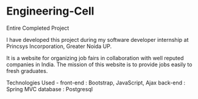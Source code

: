 # Engineering-Cell

Entire Completed Project

I have developed this project during my software developer internship at Princsys Incorporation, Greater Noida UP.

It is a website for organizing job fairs in collaboration with well reputed companies in India. The mission of this
website is to provide jobs easily to fresh graduates.

Technologies Used - 
front-end : Bootstrap, JavaScript, Ajax
back-end : Spring MVC
database : Postgresql
